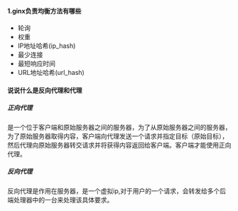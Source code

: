 #### 1.ginx负责均衡方法有哪些

+ 轮询
+ 权重
+ IP地址哈希(ip_hash)
+ 最少连接
+ 最短响应时间
+ URL地址哈希(url_hash)

#### 说说什么是反向代理和代理

##### 正向代理

是一个位于客户端和原始服务器之间的服务器，为了从原始服务器之间的服务器，为了原始服务器取得内容，客户端向代理发送一个请求并指定目标（原始目标），然后代理向原始服务器转交请求并将获得内容返回给客户端。客户端才能使用正向代理。

##### 反向代理

反向代理是作用在服务器，是一个虚拟ip,对于用户的一个请求，会转发给多个后端处理器中的一台来处理该具体要求。
